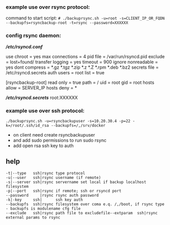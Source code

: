 ### example use over rsync protocol:
command to start script:
``` # ./backuprsync.sh -u=root -s=CLIENT_IP_OR_FQDN --backupfs=rsyncbackup-root -t=rsync --password=XXXXXX ```
### config rsync daemon:
***/etc/rsyncd.conf***

use chroot = yes
max connections = 4
pid file = /var/run/rsyncd.pid
exclude = lost+found/
transfer logging = yes
timeout = 900
ignore nonreadable = yes
dont compress   = *.gz *.tgz *.zip *.z *.Z *.rpm *.deb *.bz2
secrets file = /etc/rsyncd.secrets 
auth users = root
list = true

[rsyncbackup-root]
read only = true
path = /
uid = root
gid = root
hosts allow = SERVER_IP
hosts deny = *

***/etc/rsyncd.secrets***
root:XXXXXX


### example use over ssh protocol:
```./backuprsync.sh -u=rsyncbackupuser -s=10.20.30.4 -p=22 -k=/root/.ssh/id_rsa --backupfs=/,/srv/docker```

- on client need create rsyncbackupuser
- and add sudo permissions to run sudo rsync
- add open rsa ssh key to auth

## help
```params:     protocol: description:
-t|--type   ssh|rsync type protocol
-u|--user   ssh|rsync username (if remote)
-s|--server ssh|rsync servername set local if backup localhost filesystem
-p|--port   ssh|rsync if remote; ssh or rsyncd port
--password     |rsync rsync auth password
-k|-key     ssh|      ssh key auth
--backupfs  ssh|rsync filesystem over coma e.q. /,/boot, if rsync type - backupfs is modulename cfg file
--exclude   ssh|rsync path file to excludefile--extparam  ssh|rsync external params to rsync
```
